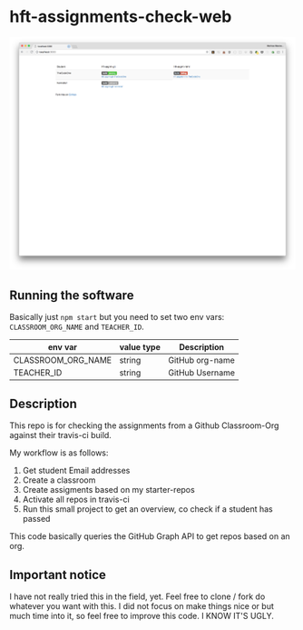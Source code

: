 # hft-assignments-check-web

![assignments-check-web](preview.png "Preview of the running software")

## Running the software
Basically just `npm start` but you need to set two env vars:
`CLASSROOM_ORG_NAME` and `TEACHER_ID`.


| env var              | value type  | Description     |        
| -------------------- | ----------- | --------------- | 
| CLASSROOM\_ORG\_NAME | string      | GitHub org-name |
| TEACHER\_ID          | string      | GitHub Username |

## Description
This repo is for checking the assignments from a Github Classroom-Org against their travis-ci build.

My workflow is as follows:

1. Get student Email addresses
2. Create a classroom
3. Create assigments based on my starter-repos
4. Activate all repos in travis-ci
5. Run this small project to get an overview, co check if a student has passed

This code basically queries the GitHub Graph API to get repos based on an org.

## Important notice
I have not really tried this in the field, yet. Feel free to clone / fork do whatever you want with this. I did not focus on make things nice or but much time into it, so feel free to improve this code. I KNOW IT'S UGLY.